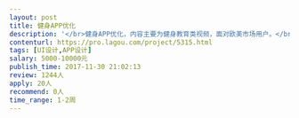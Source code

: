```yaml
---                
layout: post       
title: 健身APP优化           
description: '</br>健身APP优化，内容主要为健身教育类视频，面对欧美市场用户。</br></br>增加登录、传播功能，优化现有功能。</br>'     
contenturl: https://pro.lagou.com/project/5315.html      
tags: [UI设计,APP设计]            
salary: 5000-10000元          
publish_time: 2017-11-30 21:02:13         
review: 1244人                   
apply: 20人                   
recommend: 0人                   
time_range: 1-2周              
---                 
```

